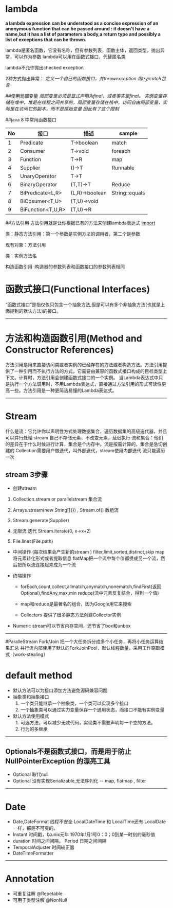 
# lambda

**a lambda expression can be understood as a concise expression of an anonymous function that can
be passed around : it doesn't have a name,but it has a list of parameters  a body,a return  type
and possibly a list of exceptions that can be thrown.**

lambda是匿名函数，它没有名称，但有参数列表，函数主体，返回类型，抛出异常，可以作为参数
lambda可以用在函数式接口，代替匿名类

lambda不允许抛出checked exception

2种方式抛出异常：
*定义一个自己的函数接口，并throwexception*
*用try/catch包含*

##使用局部变量
*局部变量必须是显式声明为final，或者事实是final。*
*实例变量存储在堆中，堆是在线程之间共享的，局部变量存储在栈中，访问自由局部变量，实际是在访问它的副本，而不是原始变量
因此有了这个限制*

##java 8 中常用函数接口

| No   | 接口              | 描述           | sample         |
| ---- | ----------------- | -------------- | -------------- |
| 1    | Predicate<T>      | T->boolean     | match          |
| 2    | Consumer<T>       | T->void        | foreach        |
| 3    | Function<T>       | T->R           | map            |
| 4    | Supplier<T>       | ()->T          | Runnable       |
| 5    | UnaryOperator<T>  | T->T           |                |
| 6    | BinaryOperator<T> | (T,T)->T       | Reduce         |
| 7    | BiPredicate<L,R>  | (L,R)->boolean | String::equals |
| 8    | BiCosumer<T,U>    | (T,U)->void    |                |
| 9    | BiFunction<T,U,R> | (T,U)->R       |                |



##方法引用
方法引用就是让你根据已有的方法来创建lambda表达式
[import](http://www.importnew.com/30974.html)

类：静态方法引用：第一个参数是实例方法的调用者，第二个是参数  

现有对象：方法引用

类：实例方法名

构造函数引用 :构造器的参数列表和函数接口的参数列表相同



# 函数式接口(Functional Interfaces)
“函数式接口”是指仅仅只包含一个抽象方法,但是可以有多个非抽象方法(也就是上面提到的默认方法)的接口。

***
# 方法和构造函数引用(Method and Constructor References)
方法引用是用来直接访问类或者实例的已经存在的方法或者构造方法。方法引用提供了一种引用而不执行方法的方式，它需要由兼容的函数式接口构成的目标类型上下文。计算时，方法引用会创建函数式接口的一个实例。
当Lambda表达式中只是执行一个方法调用时，不用Lambda表达式，直接通过方法引用的形式可读性更高一些。方法引用是一种更简洁易懂的Lambda表达式。
***





# Stream
什么是流：它允许你以声明性方式处理数据集合，遍历数据集的高级迭代器，并且可以并行处理
stream 自己不存储元素，不改变元素，延迟执行
流和集合：他们的差异在于什么时候进行计算，集合是个内存中。流是按需计算的，集合是急切创建的
Collection需要用户做迭代，叫外部迭代，stream使用内部迭代
流只能遍历一次

## stream 3步骤
- 创建stream
 1. Collection.stream or parallelstream 集合流

 2. Arrays.stream(new String[]{}) , Stream.of() 数组流

 3. Stream.generate(Supplier<T>)

 4. 无限流 迭代 Stream.iterate(0, x->x+2)

 5. File.lines(File.path)

    
- 中间操作 (每次结果会产生新的stream )
  filter,limit,sorted,distinct,skip
  map将元素转化形式或者提取信息
  flatMap把一个流中每个值都换成另一个流，然后把所以流连接起来成为一个流

- 终端操作
    * forEach,count,collect,allmatch,anymatch,nonematch,findFirst(返回Optional),findAny,max,min
      reduce(流中元素反复结合，得到一个值)
    
    * map和reduce是最著名的组合，因为Google用它来搜索 
    
    * Collectors 提供了很多静态方法创建Collector实例 
    
      
    
- Numeric stream可以节省内存空间，还节省了box和unbox

    

***
#ParalleStream
Fork/Join 把一个大任务拆分成多个小任务，再将小任务运算结果汇总 
并行流内部使用了默认的ForkJoinPool，默认线程数量，采用工作窃取模式（work-stealing）

default method
==============
- 默认方法可以为接口添加方法避免源码兼容问题
- 抽象类和抽象接口
    1. 一个类只能继承一个抽象类，一个类可以实现多个接口
    2. 一个抽象类可以通过实力变量保存一个通用状态，而接口不能有实例变量
- 默认方法使用模式
    1. 可选方法，可以减少无效代码，实现类不需要声明每一个空的方法。
    2. 行为的多继承
***

## Optionals不是函数式接口，而是用于防止 NullPointerException 的漂亮工具
- Optional 取代null
- Optional 没有实现Serializable,无法序列化
-- map, flatmap , filter

***
# Date
- Date,DateFormat 线程不安全
LocalDateTime 和 LocalTime还有 LocalDate 一样，都是不可变的。
- Instant 时间戳，以unix元年 1970年1月1号0：0；0到某一时刻的毫秒值
- duration 时间之间间隔， Period 日期之间间隔
- TemporalAdjuster 时间较正器
- DateTimeFormatter

***
# Annotation
- 可重复注解 @Repetable
- 可用于类型注解 @NonNull